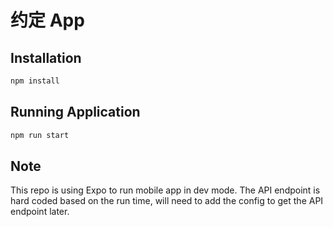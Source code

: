 # 约定 App

## Installation

```bash
npm install
```

## Running Application
```bash
npm run start
```

## Note
This repo is using Expo to run mobile app in dev mode. The API endpoint is hard coded based on the run time, will need to add the config to get the API endpoint later.
